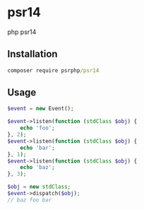 # psr14

php psr14

## Installation

``` cmd
composer require psrphp/psr14
```

## Usage

``` php
$event = new Event();

$event->listen(function (stdClass $obj) {
    echo 'foo';
}, 2);
$event->listen(function (stdClass $obj) {
    echo 'bar';
}, 1);
$event->listen(function (stdClass $obj) {
    echo 'baz';
}, 3);

$obj = new stdClass;
$event->dispatch($obj);
// baz foo bar
```
